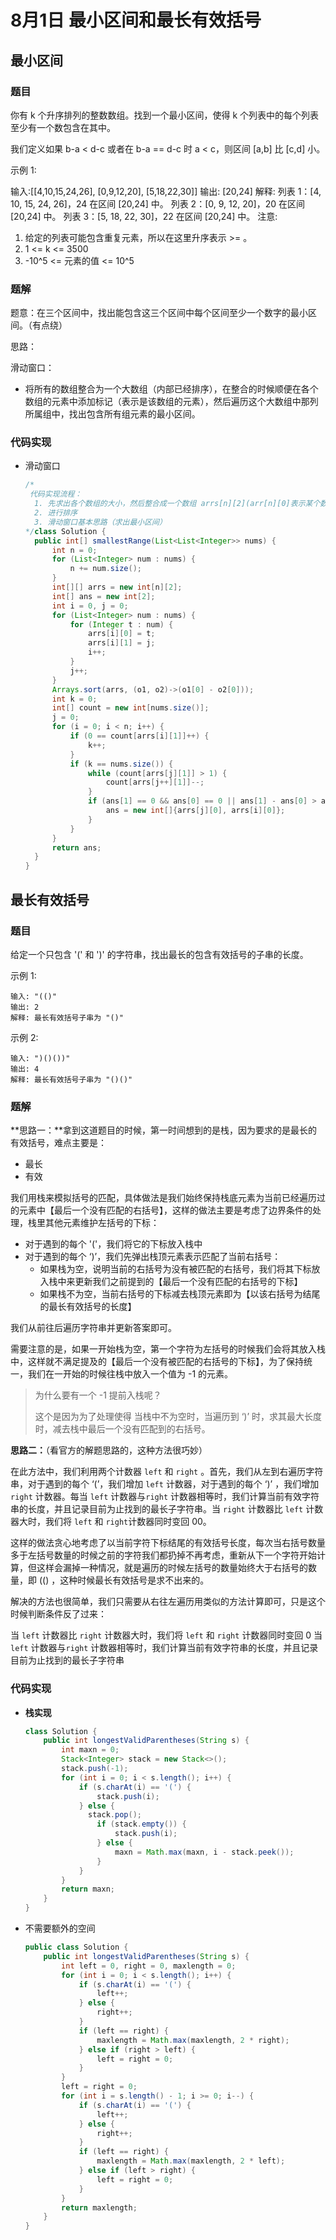 # 8月1日 最小区间和最长有效括号

## 最小区间

### 题目

你有 k 个升序排列的整数数组。找到一个最小区间，使得 k 个列表中的每个列表至少有一个数包含在其中。

我们定义如果 b-a < d-c 或者在 b-a == d-c 时 a < c，则区间 [a,b] 比 [c,d] 小。

示例 1:

输入:[[4,10,15,24,26], [0,9,12,20], [5,18,22,30]]
输出: [20,24]
解释: 
列表 1：[4, 10, 15, 24, 26]，24 在区间 [20,24] 中。
列表 2：[0, 9, 12, 20]，20 在区间 [20,24] 中。
列表 3：[5, 18, 22, 30]，22 在区间 [20,24] 中。
注意:

1. 给定的列表可能包含重复元素，所以在这里升序表示 >= 。
2. 1 <= k <= 3500
3. -10^5 <= 元素的值 <= 10^5

### 题解

题意：在三个区间中，找出能包含这三个区间中每个区间至少一个数字的最小区间。（有点绕）

思路：

滑动窗口：

* 将所有的数组整合为一个大数组（内部已经排序），在整合的时候顺便在各个数组的元素中添加标记（表示是该数组的元素），然后遍历这个大数组中那列所属组中，找出包含所有组元素的最小区间。



### 代码实现

- 滑动窗口

  ```java
  /*
   代码实现流程：
   	1. 先求出各个数组的大小，然后整合成一个数组 arrs[n][2](arr[n][0]表示某个数组的数字，而arrs[n][1]表示某个数组的元素标签)
   	2. 进行排序
   	3. 滑动窗口基本思路（求出最小区间）
  */class Solution {
  	public int[] smallestRange(List<List<Integer>> nums) {
  		int n = 0;
  		for (List<Integer> num : nums) {
  			n += num.size();
  		}
  		int[][] arrs = new int[n][2];
  		int[] ans = new int[2];
  		int i = 0, j = 0;
  		for (List<Integer> num : nums) {
  			for (Integer t : num) {
  				arrs[i][0] = t;
  				arrs[i][1] = j;
  				i++;
  			}
  			j++;
  		}
  		Arrays.sort(arrs, (o1, o2)->(o1[0] - o2[0]));
  		int k = 0;
  		int[] count = new int[nums.size()];
  		j = 0;
  		for (i = 0; i < n; i++) {
  			if (0 == count[arrs[i][1]]++) {
  				k++;
  			}
  			if (k == nums.size()) {
  				while (count[arrs[j][1]] > 1) {
  					count[arrs[j++][1]]--;
  				}
  				if (ans[1] == 0 && ans[0] == 0 || ans[1] - ans[0] > arrs[i][0] - arrs[j][0]) {
  					ans = new int[]{arrs[j][0], arrs[i][0]};
  				}
  			}
  		}
  		return ans;
  	}
  }
  ```

  

## 最长有效括号

### 题目

给定一个只包含 '(' 和 ')' 的字符串，找出最长的包含有效括号的子串的长度。

示例 1:

```
输入: "(()"
输出: 2
解释: 最长有效括号子串为 "()"
```


示例 2:

```
输入: ")()())"
输出: 4
解释: 最长有效括号子串为 "()()"
```

### 题解

**思路一：**拿到这道题目的时候，第一时间想到的是栈，因为要求的是最长的有效括号，难点主要是：

* 最长
* 有效

我们用栈来模拟括号的匹配，具体做法是我们始终保持栈底元素为当前已经遍历过的元素中【最后一个没有匹配的右括号】，这样的做法主要是考虑了边界条件的处理，栈里其他元素维护左括号的下标：

* 对于遇到的每个 '('，我们将它的下标放入栈中
* 对于遇到的每个 ‘)’，我们先弹出栈顶元素表示匹配了当前右括号：
  * 如果栈为空，说明当前的右括号为没有被匹配的右括号，我们将其下标放入栈中来更新我们之前提到的【最后一个没有匹配的右括号的下标】
  * 如果栈不为空，当前右括号的下标减去栈顶元素即为【以该右括号为结尾的最长有效括号的长度】

我们从前往后遍历字符串并更新答案即可。

需要注意的是，如果一开始栈为空，第一个字符为左括号的时候我们会将其放入栈中，这样就不满足提及的【最后一个没有被匹配的右括号的下标】，为了保持统一，我们在一开始的时候往栈中放入一个值为 -1 的元素。

> 为什么要有一个 -1 提前入栈呢？
>
> 这个是因为为了处理使得 当栈中不为空时，当遍历到 ‘)’ 时，求其最大长度时，减去栈中最后一个没有匹配到的右括号。

**思路二：**（看官方的解题思路的，这种方法很巧妙）

在此方法中，我们利用两个计数器 `left` 和 `right` 。首先，我们从左到右遍历字符串，对于遇到的每个 ‘(’，我们增加 `left` 计数器，对于遇到的每个 ‘)’ ，我们增加 `right` 计数器。每当 `left` 计数器与`right` 计数器相等时，我们计算当前有效字符串的长度，并且记录目前为止找到的最长子字符串。当 `right` 计数器比 `left` 计数器大时，我们将 `left` 和 `right`计数器同时变回 00。

这样的做法贪心地考虑了以当前字符下标结尾的有效括号长度，每次当右括号数量多于左括号数量的时候之前的字符我们都扔掉不再考虑，重新从下一个字符开始计算，但这样会漏掉一种情况，就是遍历的时候左括号的数量始终大于右括号的数量，即 (() ，这种时候最长有效括号是求不出来的。

解决的方法也很简单，我们只需要从右往左遍历用类似的方法计算即可，只是这个时候判断条件反了过来：

当 `left` 计数器比 `right` 计数器大时，我们将 `left` 和 `right` 计数器同时变回 0
当 `left` 计数器与`right` 计数器相等时，我们计算当前有效字符串的长度，并且记录目前为止找到的最长子字符串

### 代码实现

- **栈实现**

  ```java
  class Solution {
      public int longestValidParentheses(String s) {
          int maxn = 0;
          Stack<Integer> stack = new Stack<>();
          stack.push(-1);
          for (int i = 0; i < s.length(); i++) {
              if (s.charAt(i) == '(') {
                  stack.push(i);
              } else {
  				stack.pop();
                  if (stack.empty()) {
                      stack.push(i);
                  } else {
                      maxn = Math.max(maxn, i - stack.peek());
                  }
              }
          }
          return maxn;
      }
  }
  ```

- 不需要额外的空间

  ```java
  public class Solution {
      public int longestValidParentheses(String s) {
          int left = 0, right = 0, maxlength = 0;
          for (int i = 0; i < s.length(); i++) {
              if (s.charAt(i) == '(') {
                  left++;
              } else {
                  right++;
              }
              if (left == right) {
                  maxlength = Math.max(maxlength, 2 * right);
              } else if (right > left) {
                  left = right = 0;
              }
          }
          left = right = 0;
          for (int i = s.length() - 1; i >= 0; i--) {
              if (s.charAt(i) == '(') {
                  left++;
              } else {
                  right++;
              }
              if (left == right) {
                  maxlength = Math.max(maxlength, 2 * left);
              } else if (left > right) {
                  left = right = 0;
              }
          }
          return maxlength;
      }
  }
  ```

  
